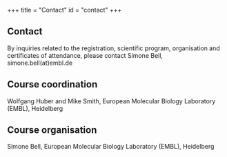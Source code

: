 +++
title = "Contact"
id = "contact"
+++

## Contact

By inquiries related to the registration, scientific program, organisation and certificates of attendance, please contact Simone Bell, simone.bell(at)embl.de

## Course coordination
Wolfgang Huber and Mike Smith, European Molecular Biology Laboratory (EMBL), Heidelberg

## Course organisation
Simone Bell, European Molecular Biology Laboratory (EMBL), Heidelberg


